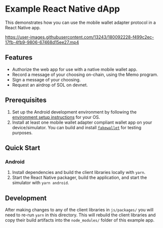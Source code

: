 # Example React Native dApp

This demonstrates how you can use the mobile wallet adapter protocol in a React Native app.

https://user-images.githubusercontent.com/13243/180092228-f499c2ec-17fb-4fb9-9806-67468d15ee27.mp4

## Features

-   Authorize the web app for use with a native mobile wallet app.
-   Record a message of your choosing on-chain, using the Memo program.
-   Sign a message of your choosing.
-   Request an airdrop of SOL on devnet.

## Prerequisites

1. Set up the Android development environment by following the [environment setup instructions](https://reactnative.dev/docs/environment-setup) for your OS.
2. Install at least one mobile wallet adapter compliant wallet app on your device/simulator. You can build and install [`fakewallet`](../../android/fakewallet/) for testing purposes.

## Quick Start

### Android

1. Install dependencies and build the client libraries locally with `yarn`.
2. Start the React Native packager, build the application, and start the simulator with `yarn android`.

## Development

After making changes to any of the client libraries in `js/packages/` you will need to re-run `yarn` in this directory. This will rebuild the client libraries and copy their build artifacts into the `node_modules/` folder of this example app.